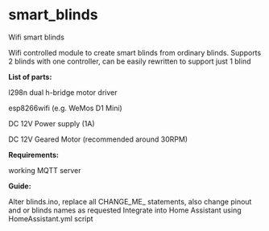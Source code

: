 # smart_blinds
Wifi smart blinds

Wifi controlled module to create smart blinds from ordinary blinds.
Supports 2 blinds with one controller, can be easily rewritten to support just 1 blind

**List of parts:**

l298n dual h-bridge motor driver

esp8266wifi (e.g. WeMos D1 Mini)

DC 12V Power supply (1A)

DC 12V Geared Motor (recommended around 30RPM) 

**Requirements:**

working MQTT server

**Guide:**

Alter blinds.ino, replace all CHANGE_ME_ statements, also change pinout and or blinds names as requested
Integrate into Home Assistant using HomeAssistant.yml script
